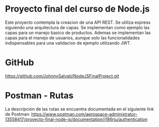 # Proyecto final del curso de Node.js

Este proyecto contempla la creacion de una API REST. Se utiliza express siguiendo una arquitectura de capas. Se implementan como ejemplo las capas para un manejo basico de productos. Ademas se implementan las capas para el manejo de usuarios, aunque solo las funcionalidades indispensables para una validacion de ejemplo utilizando JWT.


# GitHub
https://github.com/JohnnySalvati/NodeJSFinalProject.git


# Postman - Rutas
La descripcion de las rutas se encuentra documentada en el siguiente link de Postman:
https://www.postman.com/aerospace-administrator-13558417/proyecto-final-node-js/documentation/i186riu/authentication

